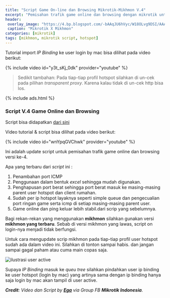 ```yaml
---
title: "Script Game On-line dan Browsing Mikrotik-Mikhmon V.4"
excerpt: "Pemisahan trafik game online dan browsing dengan mikrotik untuk usaha RT/RW net yang memakai mikhmon"
header:
 overlay_image: "https://4.bp.blogspot.com/-bAAqJU6hVyc/W18OLvg9DSI/AAAAAAAAA8Y/ZkXWxy0XFQ41845DqBeEnqGprn4nEUDKACLcBGAs/s1600/Mikhmon%252C%2BSolusi%2BPengganti%2BUserman%2BPada%2BMikrotik.png"
 caption: "Mikrotik X Mikhmon"
categories: [mikrotik]
tags: [mikhmon, mikrotik script, hotspot]
---
```

Tutorial import _IP Binding_ ke user login by mac bisa dilihat pada video berikut:

{% include video id="y3t_sKj_0dk" provider="youtube" %}

> Sedikit tambahan: Pada tiap-tiap profil hotspot silahkan di un-cek pada pilihan _transparent proxy_. Karena kalau tidak di un-cek http bisa los.

{% include ads.html %}

### Script V.4 Game Online dan Browsing

Script bisa didapatkan [dari sini](https://drive?size=&id=1IpH0FatEVyfv1dh2FG_CT8LPfKLKIWmf&name=MS-Excel)

Video tutorial & script bisa dilihat pada video berikut:

{% include video id="wnYpqGVChwk" provider="youtube" %}

Ini adalah update script untuk pemisahan trafik game online dan browsing versi ke-4.

Apa yang terbaru dari _script_ ini : 

1. Penambahan port ICMP
2. Penggunaan dalam bentuk _excel_ sehingga mudah digunakan. 
3. Penghapusan port berat sehingga port berat masuk ke masing-masing parent user hotspot dan client rumahan.
4. Sudah per ip hotspot layaknya seperti simple queue dan pengecualian port ringan game serta icmp di setiap masing-masing parent user.
5. Game online dan ping keluar lebih stabil.dari scrip yang sebelumnya.

Bagi rekan-rekan yang menggunakan **mikhmon** silahkan gunakan versi **mikhmon yang terbaru**. Sebab di versi mikhmon yang lawas, script on login-nya menjadi tidak berfungsi.

Untuk cara mengupdate scrip mikhmon pada tiap-tiap profil user hotspot sudah ada dalam video ini. Silahkan di tonton sampai habis. dan jangan sampai gagal paham atau cuma main copas saja.

![ilustrasi user active](https://laksa19.github.io/img/hotspot-active.png)

Supaya _IP Binding_ masuk ke _queu tree_ silahkan pindahkan user ip binding ke user hotspot (login by mac) yang artinya sama dengan ip binding hanya saja login by mac akan tampil di user active.

_**Credit**: Video dan Script by **[Ega](https://www.facebook.com/carisajakalaubisa)** via Group FB **Mikrotik Indonesia**_.
